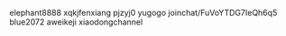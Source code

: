 elephant8888
xqkjfenxiang
pjzyj0
yugogo
joinchat/FuVoYTDG7IeQh6q5
blue2072
aweikeji
xiaodongchannel
